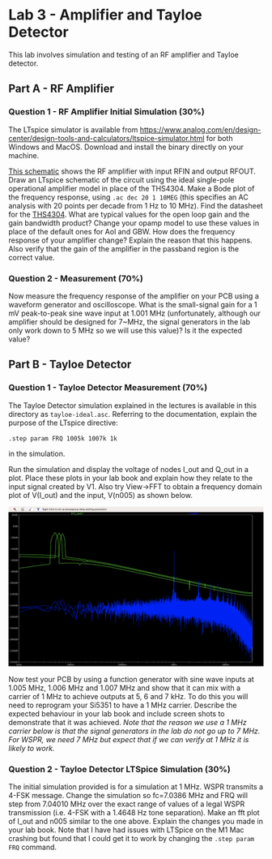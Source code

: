 # Lab 3 - Amplifier and Tayloe Detector

This lab involves simulation and testing of an RF amplifier and  Tayloe detector.

## Part A - RF Amplifier 
### Question 1 - RF Amplifier Initial Simulation (30%)

The LTspice simulator is available from https://www.analog.com/en/design-center/design-tools-and-calculators/ltspice-simulator.html for both Windows and MacOS. Download and install the binary directly on your machine. 

[This schematic](sdr-2022.pdf) shows the RF amplifier with input RFIN and output RFOUT. Draw an LTspice schematic of the circuit using the ideal single-pole operational amplifier model in place of the THS4304. Make a Bode plot of the frequency response, using ```.ac dec 20 1 10MEG``` (this specifies an AC analysis with 20 points per decade from 1 Hz to 10 MHz). Find the datasheet for the [THS4304](https://www.ti.com/product/THS4304). What are typical values for the open loop gain and the gain bandwidth product? Change your opamp model to use these values in place of the default ones for Aol and GBW. How does the frequency response of your amplifier change? Explain the reason that this happens. Also verify that the gain of the amplifier in the passband region is the correct value.

### Question 2 - Measurement (70%)
Now measure the frequency response of the amplifier on your PCB using a waveform generator and oscilloscope. What is the small-signal gain for a 1 mV peak-to-peak sine wave input at 1.001 MHz (unfortunately, although our amplifier should be designed for 7~MHz, the signal generators in the lab only work down to 5 MHz so we will use this value)? Is it the expected value?

## Part B - Tayloe Detector 
### Question 1 - Tayloe Detector Measurement (70%)

The Tayloe Detector simulation explained in the lectures is available in this directory as ```tayloe-ideal.asc```. 
Referring to the documentation, explain the purpose of the LTspice directive:
```
.step param FRQ 1005k 1007k 1k
```
in the simulation.

Run the simulation and display the voltage of nodes I_out and Q_out in a plot. Place these plots in your lab book and explain how they relate to the input signal created by V1. Also try View->FFT to obtain a frequency domain plot of V(I_out) and the input, V(n005) as shown below.

![](mixersim.png)

Now test your PCB by using a function generator with sine wave inputs at 1.005 MHz, 1.006 MHz and 1.007 MHz and show that it can mix with a carrier of 1 MHz to achieve outputs at 5, 6 and 7 kHz. To do this you will need to reprogram your Si5351 to have a 1 MHz carrier. Describe the expected behaviour in your lab book and include screen shots to demonstrate that it was achieved. 
*Note that the reason we use a 1 MHz carrier below is that the signal generators in the lab do not go up to 7 MHz. For WSPR, we need 7 MHz but expect that if we can verify at 1 MHz it is likely to work.*

### Question 2 - Tayloe Detector LTSpice Simulation (30%)

The initial simulation provided is for a simulation at 1 MHz. WSPR transmits a 4-FSK message. Change the simulation so fc=7.0386 MHz and FRQ will step from 7.04010 MHz over the exact range of values of a legal WSPR transmission (i.e. 4-FSK with a 1.4648 Hz tone separation). Make an fft plot of I_out and n005 similar to the one above. Explain the changes you made in your lab book. Note that I have had issues with LTSpice on the M1 Mac crashing but found that I could get it to work by changing the ```.step param FRQ``` command.
